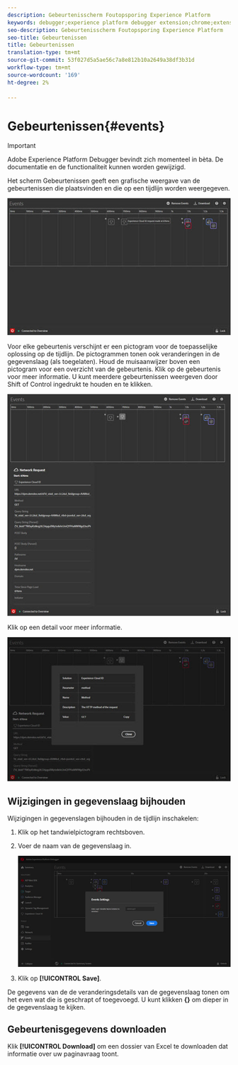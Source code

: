 ```yaml
---
description: Gebeurtenisscherm Foutopsporing Experience Platform
keywords: debugger;experience platform debugger extension;chrome;extension;events;dtm;target
seo-description: Gebeurtenisscherm Foutopsporing Experience Platform
seo-title: Gebeurtenissen
title: Gebeurtenissen
translation-type: tm+mt
source-git-commit: 53f027d5a5ae56c7a8e812b10a2649a38df3b31d
workflow-type: tm+mt
source-wordcount: '169'
ht-degree: 2%

---
```



# Gebeurtenissen{#events}

>[!IMPORTANT]
>
>Adobe Experience Platform Debugger bevindt zich momenteel in bèta. De documentatie en de functionaliteit kunnen worden gewijzigd.

Het scherm Gebeurtenissen geeft een grafische weergave van de gebeurtenissen die plaatsvinden en die op een tijdlijn worden weergegeven.

![](assets/events.jpg)

Voor elke gebeurtenis verschijnt er een pictogram voor de toepasselijke oplossing op de tijdlijn. De pictogrammen tonen ook veranderingen in de gegevenslaag (als toegelaten). Houd de muisaanwijzer boven een pictogram voor een overzicht van de gebeurtenis. Klik op de gebeurtenis voor meer informatie. U kunt meerdere gebeurtenissen weergeven door Shift of Control ingedrukt te houden en te klikken.

![](assets/events-details.jpg)

Klik op een detail voor meer informatie.

![](assets/events-details-more.jpg)

## Wijzigingen in gegevenslaag bijhouden

Wijzigingen in gegevenslagen bijhouden in de tijdlijn inschakelen:

1. Klik op het tandwielpictogram rechtsboven.
1. Voer de naam van de gegevenslaag in.

   ![](assets/event-datalayer.jpg)

1. Klik op **[!UICONTROL Save]**.

De gegevens van de de veranderingsdetails van de gegevenslaag tonen om het even wat die is geschrapt of toegevoegd. U kunt klikken **{}** om dieper in de gegevenslaag te kijken.

## Gebeurtenisgegevens downloaden

Klik **[!UICONTROL Download]** om een dossier van Excel te downloaden dat informatie over uw paginavraag toont.